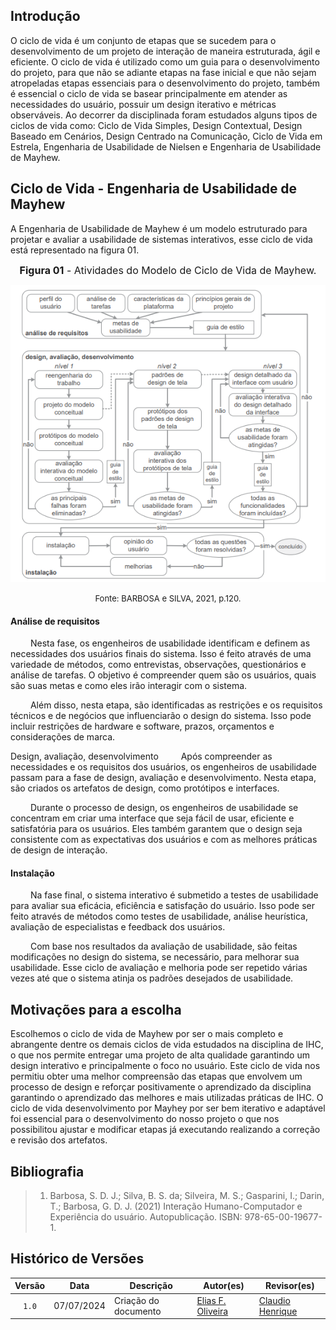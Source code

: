 ## Introdução

O ciclo de vida é um conjunto de etapas que se sucedem para o desenvolvimento de um projeto de interação de maneira estruturada, ágil e eficiente. O ciclo de vida é utilizado como um guia para o desenvolvimento do projeto, para que não se adiante etapas na fase inicial e que não sejam atropeladas etapas essenciais para o desenvolvimento do projeto, também é essencial o ciclo de vida se basear principalmente em atender as necessidades do usuário, possuir um design iterativo e métricas observáveis. Ao decorrer da disciplinada foram estudados alguns tipos de ciclos de vida como: Ciclo de Vida Simples, Design Contextual, Design Baseado em Cenários, Design Centrado na Comunicação, Ciclo de Vida em Estrela, Engenharia de Usabilidade de Nielsen e Engenharia de Usabilidade de Mayhew.

## Ciclo de Vida - Engenharia de Usabilidade de Mayhew

A Engenharia de Usabilidade de Mayhew é um modelo estruturado para projetar e avaliar a usabilidade de sistemas interativos, esse ciclo de vida está representado na figura 01.



<font size="3"><p style="text-align: center"><b>Figura 01</b> - Atividades do Modelo de Ciclo de Vida de Mayhew.</p></font>

<center>

![Diagrama do Modelo de Ciclo de Vida de Mayhew](../assets/processo-design/processo-mayhew.png)

</center>

<font size="2"><p style="text-align: center">Fonte: BARBOSA e SILVA, 2021, p.120.</p></font>



#### Análise de requisitos
   Nesta fase, os engenheiros de usabilidade identificam e definem as necessidades dos usuários finais do sistema. Isso é feito através de uma variedade de métodos, como entrevistas, observações, questionários e análise de tarefas. O objetivo é compreender quem são os usuários, quais são suas metas e como eles irão interagir com o sistema.

   Além disso, nesta etapa, são identificadas as restrições e os requisitos técnicos e de negócios que influenciarão o design do sistema. Isso pode incluir restrições de hardware e software, prazos, orçamentos e considerações de marca.

Design, avaliação, desenvolvimento
   Após compreender as necessidades e os requisitos dos usuários, os engenheiros de usabilidade passam para a fase de design, avaliação e desenvolvimento. Nesta etapa, são criados os artefatos de design, como protótipos e interfaces.

   Durante o processo de design, os engenheiros de usabilidade se concentram em criar uma interface que seja fácil de usar, eficiente e satisfatória para os usuários. Eles também garantem que o design seja consistente com as expectativas dos usuários e com as melhores práticas de design de interação.

#### Instalação
   Na fase final, o sistema interativo é submetido a testes de usabilidade para avaliar sua eficácia, eficiência e satisfação do usuário. Isso pode ser feito através de métodos como testes de usabilidade, análise heurística, avaliação de especialistas e feedback dos usuários.

   Com base nos resultados da avaliação de usabilidade, são feitas modificações no design do sistema, se necessário, para melhorar sua usabilidade. Esse ciclo de avaliação e melhoria pode ser repetido várias vezes até que o sistema atinja os padrões desejados de usabilidade.

## Motivações para a escolha

Escolhemos o ciclo de vida de Mayhew por ser o mais completo e abrangente dentre os demais ciclos de vida estudados na disciplina de IHC, o que nos permite entregar uma projeto de alta qualidade garantindo um design interativo e principalmente o foco no usuário. Este ciclo de vida nos permitiu obter uma melhor compreensão das etapas que envolvem um processo de design e reforçar positivamente o aprendizado da disciplina garantindo o aprendizado das melhores e mais utilizadas práticas de IHC. O ciclo de vida desenvolvimento por Mayhey por ser bem iterativo e adaptável foi essencial para o desenvolvimento do nosso projeto o que nos possibilitou ajustar e modificar etapas já executando realizando a correção e revisão dos artefatos.

## Bibliografia

> 1. Barbosa, S. D. J.; Silva, B. S. da; Silveira, M. S.; Gasparini, I.; Darin, T.; Barbosa, G. D. J. (2021) Interação Humano-Computador e Experiência do usuário. Autopublicação. ISBN: 978-65-00-19677-1.


## Histórico de Versões

| Versão | Data | Descrição | Autor(es) | Revisor(es) |
| :----: | :--: | --------- | ----------- | ------ |
| `1.0`  | 07/07/2024 | Criação do documento | [Elias F. Oliveira](https://github.com/EliasOliver21)  | [Claudio Henrique](https://github.com/claudiohsc) |
